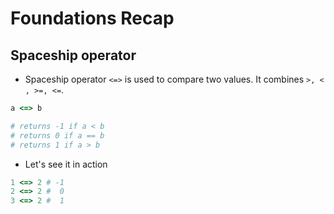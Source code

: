 # Foundations Recap

## Spaceship operator

* Spaceship operator ```<=>``` is used to compare two values. It combines ```>, < , >=, <=```.

```ruby
a <=> b

# returns -1 if a < b 
# returns 0 if a == b
# returns 1 if a > b
```

* Let's see it in action

```ruby
1 <=> 2 # -1
2 <=> 2 #  0
3 <=> 2 #  1
```



